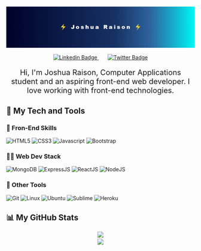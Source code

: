 <p align="center">
<img src="./assets/banner-temp1.png" alt="Banner"/>
</p>

<p align="center">
<a href="https://linkedin.com/in/joshuaraison" target="_blank">
<img src="https://img.shields.io/badge/-joshuaraison-blue?style=for-the-badge&logo=linkedin" alt="Linkedin Badge" />
</a>
&nbsp;&nbsp;&nbsp;&nbsp;&nbsp;
<a href="https://twitter.com/joshuaraison" target="_blank">
<img src="https://img.shields.io/badge/-@joshuaraison-white?style=for-the-badge&logo=twitter" alt="Twitter Badge" />
</a>
</p>



<p style="font-size:20px;text-align:center;">
Hi, I'm Joshua Raison, Computer Applications student and an aspiring front-end web developer. I love working with front-end technologies.
</p> 

## 🧰 My Tech and Tools

### 📐 Fron-End Skills

<p align="left">
<img src="https://img.shields.io/badge/-HTML5-yellow?style=for-the-badge&logo=html5" alt="HTML5"/>
<img alt="CSS3" src="https://img.shields.io/badge/-CSS3-black?style=for-the-badge&logo=css3" />
<img alt="Javascript" src="https://img.shields.io/badge/-Javascript-black?style=for-the-badge&logo=javascript" />
<img alt="Bootstrap" src="https://img.shields.io/badge/-BOOTSTRAP-white?style=for-the-badge&logo=bootstrap" />
</p>


### 👨‍💻 Web Dev Stack

<p align="left">
<img alt="MongoDB" src="https://img.shields.io/badge/-mongodb-red?style=for-the-badge&logo=mongodb" />
<img alt="ExpressJS" src="https://img.shields.io/badge/-Express.js-purple?style=for-the-badge&logo=express" />
<img alt="ReactJS" src="https://img.shields.io/badge/-REACTJS-black?style=for-the-badge&logo=react" />
<img alt="NodeJS" src="https://img.shields.io/badge/-NODE.JS-grey?style=for-the-badge&logo=node.js" />
</p>

### 🔧 Other Tools

<p align="left">
<img alt="Git" src="https://img.shields.io/badge/-git-black?style=for-the-badge&logo=git" />
<img alt="Linux" src="https://img.shields.io/badge/-linux-grey?style=for-the-badge&logo=linux" />
<img alt="Ubuntu" src="https://img.shields.io/badge/-ubuntu-black?style=for-the-badge&logo=ubuntu" />
<img alt="Sublime" src="https://img.shields.io/badge/-sublime-black?style=for-the-badge&logo=sublimetext" />
<img alt="Heroku" src="https://img.shields.io/badge/-HEROKU-violet?style=for-the-badge&logo=heroku" />
</p>


## 📊 My GitHub Stats
<p align="center">
<a href="github.com/joshuaraison">
  <img width="50%" src="https://github-readme-stats.vercel.app/api?username=joshuaraison&show_icons=true&theme=cobalt&include_all_commits=true&count_private=true" />
</a>
<br>
<a href="github.com/joshuaraison">
  <img width="50%" src="https://github-readme-stats.vercel.app/api/top-langs/?username=joshuaraison&layout=compact" />
</a>
</p>



<!-- <h2 style="text-align:center;">👋 Hi, I’m Joshua Raison</h2> -->

<!-- <h3>👀 I’m interested in</h3>
<ul>
	<li>Web Development</li>
	<li>Artificial Inteligence</li>
</ul>

<h3>🌱 I’m currently</h3>
<ul>
<li>A Computer Applications student</li>
<li>Learning Web Technologies.
	<ul>
		<li> MongoDB</li>
		<li> ExpressJS</li>
		<li> ReactJS</li>
		<li> NodeJS</li>
	</ul>
</li>
</ul>
	
<h3>💞️ I’m looking to</h3>
<ul>
	<li> Collaborate on Web projects to improve my skills.</li>
</ul>

<h3>📫 Reach me through</h3>
<ul>
	<li> LinkedIn (joshuaraison)</li>
	<li> Twitter (@JoshuaRaison)</li>
</ul> -->


<!-- ![Joshua's GitHub stats](https://github-readme-stats.vercel.app/api?username=joshuaraison&show_icons=true&theme=cobalt&include_all_commits=true&count_private=true)
![Top Langs](https://github-readme-stats.vercel.app/api/top-langs/?username=joshuaraison&layout=compact) -->

<!---
JoshuaRaison/JoshuaRaison is a ✨ special ✨ repository because its `README.md` (this file) appears on your GitHub profile.
You can click the Preview link to take a look at your changes.
--->

